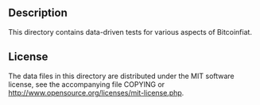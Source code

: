 Description
------------

This directory contains data-driven tests for various aspects of Bitcoinfiat.

License
--------

The data files in this directory are distributed under the MIT software
license, see the accompanying file COPYING or
http://www.opensource.org/licenses/mit-license.php.

